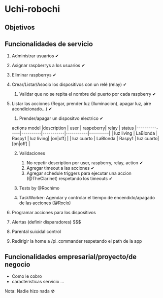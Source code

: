 # Uchi-robochi
## Objetivos

## Funcionalidades de servicio

1. Administrar usuarios ✔
2. Asignar raspberrys a los usuarios ✔
3. Eliminar raspberrys ✔
4. Crear/Listar/Asocio los dispositivos con un relé (relay) ✔ 
   1. Validar que no se repita el nombre del puerto por cada raspberry ✔
5. Listar las acciones (Regar, prender luz (Iluminacion), apagar luz, aire acondicionado...) ✔
   1. Prender/apagar un dispositvo electrico ✔
   
   actions model
   |description    | user     | raspeberry| relay     | status
   |---------------|----------|-----------|-----------|----------|
   | luz living    | LaBlonda | Raspy1    | luz living| [on|off] |
   | luz cuarto    | LaBlonda | Raspy1    | luz cuarto| [on|off] |

   2. Validaciones
      1. No repetir description por user, raspberry, relay, action ✔
      2. Agregar timeout a las acciones ✔
      3. Agregar schedule triggers para ejecutar una accion (@TheClarinet) respetando los timeouts ✔

   3. Tests by @Rochimo

   4. TaskWorker: Agendar y controlar el tiempo de encendido/apagado de las acciones (@Rocío)

6. Programar acciones para los dispositivos

8. Alertas (definir disparadores) $$$ 
9.  Parental suicidal control
10. Redirigir la home a /pi_commander respetando el path de la app

## Funcionalidades empresarial/proyecto/de negocio

- Como le cobro
- caracteristicas servicio
...


Nota: Nadie hizo nada ☢